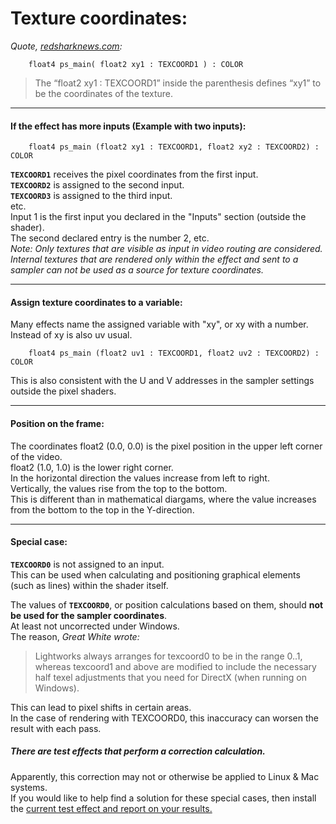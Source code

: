 # Texture coordinates:

*Quote, [redsharknews.com](https://www.redsharknews.com/technology/item/221-how-to-write-video-effects-for-lightworks):*  
``` Code
    float4 ps_main( float2 xy1 : TEXCOORD1 ) : COLOR
``` 
>The “float2 xy1 : TEXCOORD1” inside the parenthesis defines “xy1” to be the coordinates of the texture.  

---

#### If the effect has more inputs (Example with two inputs):
``` Code
    float4 ps_main (float2 xy1 : TEXCOORD1, float2 xy2 : TEXCOORD2) : COLOR
```

**`TEXCOORD1`** receives the pixel coordinates from the first input.  
**`TEXCOORD2`** is assigned to the second input.  
**`TEXCOORD3`** is assigned to the third input.  
etc.  
Input 1 is the first input you declared in the "Inputs" section (outside the shader).  
The second declared entry is the number 2, etc.  
*Note: Only textures that are visible as input in video routing are considered.  
Internal textures that are rendered only within the effect and sent to a sampler can not be used as a source for texture coordinates.*

---

#### Assign texture coordinates to a variable:
Many effects name the assigned variable with "xy", or xy with a number. 
Instead of xy is also uv usual.
``` Code
    float4 ps_main (float2 uv1 : TEXCOORD1, float2 uv2 : TEXCOORD2) : COLOR
```
This is also consistent with the U and V addresses in the sampler settings outside the pixel shaders.

---

#### Position on the frame:
The coordinates float2 (0.0, 0.0) is the pixel position in the upper left corner of the video.  
float2 (1.0, 1.0) is the lower right corner.  
In the horizontal direction the values increase from left to right.  
Vertically, the values rise from the top to the bottom.  
This is different than in mathematical diargams, where the value increases from the bottom to the top in the Y-direction.  

---

#### Special case:
**`TEXCOORD0`** is not assigned to an input.  
This can be used when calculating and positioning graphical elements (such as lines) within the shader itself.  

The values of **`TEXCOORD0`**, or position calculations based on them, should **not be used for the sampler coordinates**.  
At least not uncorrected under Windows.  
The reason, *Great White wrote:*  
>Lightworks always arranges for texcoord0 to be in the range 0..1, whereas texcoord1 and above are modified
>to include the necessary half texel adjustments that you need for DirectX (when running on Windows).  

This can lead to pixel shifts in certain areas.  
In the case of rendering with TEXCOORD0, this inaccuracy can worsen the result with each pass.  

##### There are test effects that perform a correction calculation.
Apparently, this correction may not or otherwise be applied to Linux & Mac systems.  
If you would like to help find a solution for these special cases, then install the 
[current test effect and report on your results.](https://www.lwks.com/index.php?option=com_kunena&func=view&catid=7&id=179224&Itemid=81)  


